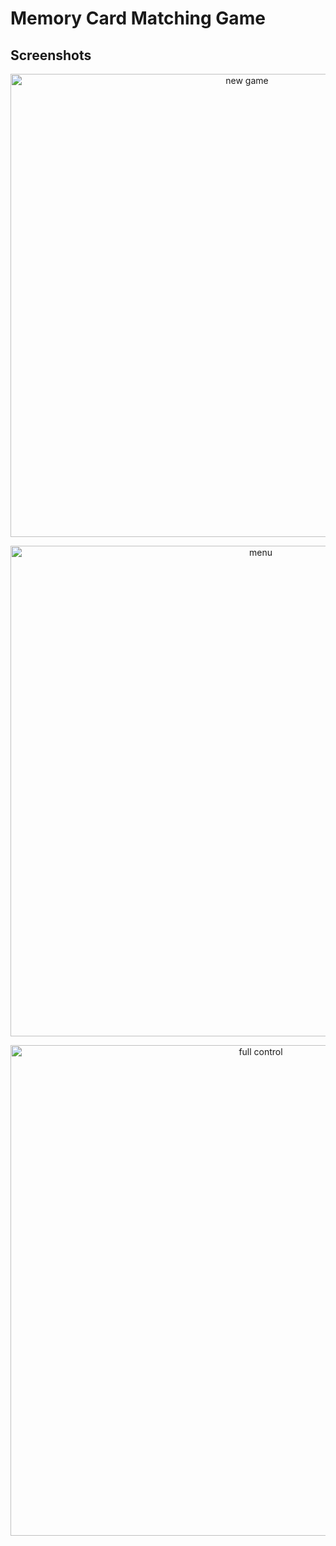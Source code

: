# Memory Card Matching Game

## Screenshots

<p align="center"><img width="741" alt="new game" src="https://github.com/tatthien/memory-card-matching-game/assets/72242664/fd462cc4-fe27-48fa-9abe-a157c7583ca4"></p>
<p align="center"><img width="785" alt="menu" src="https://github.com/tatthien/memory-card-matching-game/assets/72242664/cb0616f0-3f79-492e-bf88-ce4b3ffeb9bf"></p>
<p align="center"><img width="785" alt="full control" src="https://github.com/tatthien/memory-card-matching-game/assets/72242664/7047d7b1-e5b1-4305-a2f1-13c4ade2906d"></p>
